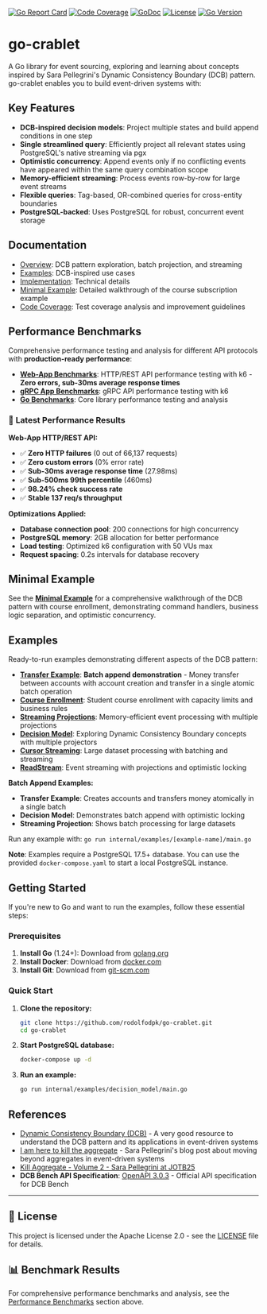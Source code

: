 [![Go Report Card](https://goreportcard.com/badge/github.com/rodolfodpk/go-crablet)](https://goreportcard.com/report/github.com/rodolfodpk/go-crablet)
[![Code Coverage](https://img.shields.io/badge/code%20coverage-86.7%25-green?logo=go)](https://github.com/rodolfodpk/go-crablet/actions/workflows/coverage.yml)
[![GoDoc](https://godoc.org/github.com/rodolfodpk/go-crablet?status.svg)](https://godoc.org/github.com/rodolfodpk/go-crablet)
[![License](https://img.shields.io/github/license/rodolfodpk/go-crablet)](https://github.com/rodolfodpk/go-crablet/blob/main/LICENSE)
[![Go Version](https://img.shields.io/github/go-mod/go-version/rodolfodpk/go-crablet)](https://github.com/rodolfodpk/go-crablet/blob/main/go.mod)

# go-crablet

A Go library for event sourcing, exploring and learning about concepts inspired by Sara Pellegrini's Dynamic Consistency Boundary (DCB) pattern. go-crablet enables you to build event-driven systems with:

## Key Features

- **DCB-inspired decision models**: Project multiple states and build append conditions in one step
- **Single streamlined query**: Efficiently project all relevant states using PostgreSQL's native streaming via pgx
- **Optimistic concurrency**: Append events only if no conflicting events have appeared within the same query combination scope
- **Memory-efficient streaming**: Process events row-by-row for large event streams
- **Flexible queries**: Tag-based, OR-combined queries for cross-entity boundaries
- **PostgreSQL-backed**: Uses PostgreSQL for robust, concurrent event storage

## Documentation
- [Overview](docs/overview.md): DCB pattern exploration, batch projection, and streaming
- [Examples](docs/examples.md): DCB-inspired use cases
- [Implementation](docs/implementation.md): Technical details
- [Minimal Example](docs/minimal-example.md): Detailed walkthrough of the course subscription example
- [Code Coverage](docs/code-coverage.md): Test coverage analysis and improvement guidelines

## Performance Benchmarks

Comprehensive performance testing and analysis for different API protocols with **production-ready performance**:

- **[Web-App Benchmarks](internal/web-app/BENCHMARK.md)**: HTTP/REST API performance testing with k6 - **Zero errors, sub-30ms average response times**
- **[gRPC App Benchmarks](internal/grpc-app/BENCHMARK.md)**: gRPC API performance testing with k6
- **[Go Benchmarks](internal/benchmarks/README.md)**: Core library performance testing and analysis

### 🚀 **Latest Performance Results**

**Web-App HTTP/REST API:**
- ✅ **Zero HTTP failures** (0 out of 66,137 requests)
- ✅ **Zero custom errors** (0% error rate)
- ✅ **Sub-30ms average response time** (27.98ms)
- ✅ **Sub-500ms 99th percentile** (460ms)
- ✅ **98.24% check success rate**
- ✅ **Stable 137 req/s throughput**

**Optimizations Applied:**
- **Database connection pool**: 200 connections for high concurrency
- **PostgreSQL memory**: 2GB allocation for better performance
- **Load testing**: Optimized k6 configuration with 50 VUs max
- **Request spacing**: 0.2s intervals for database recovery

## Minimal Example

See the **[Minimal Example](docs/minimal-example.md)** for a comprehensive walkthrough of the DCB pattern with course enrollment, demonstrating command handlers, business logic separation, and optimistic concurrency.

## Examples

Ready-to-run examples demonstrating different aspects of the DCB pattern:

- **[Transfer Example](internal/examples/transfer/main.go)**: **Batch append demonstration** - Money transfer between accounts with account creation and transfer in a single atomic batch operation
- **[Course Enrollment](internal/examples/enrollment/main.go)**: Student course enrollment with capacity limits and business rules
- **[Streaming Projections](internal/examples/streaming_projection/main.go)**: Memory-efficient event processing with multiple projections
- **[Decision Model](internal/examples/decision_model/main.go)**: Exploring Dynamic Consistency Boundary concepts with multiple projectors
- **[Cursor Streaming](internal/examples/cursor_streaming/main.go)**: Large dataset processing with batching and streaming
- **[ReadStream](internal/examples/readstream/main.go)**: Event streaming with projections and optimistic locking

**Batch Append Examples:**
- **Transfer Example**: Creates accounts and transfers money atomically in a single batch
- **Decision Model**: Demonstrates batch append with optimistic locking
- **Streaming Projection**: Shows batch processing for large datasets

Run any example with: `go run internal/examples/[example-name]/main.go`

**Note**: Examples require a PostgreSQL 17.5+ database. You can use the provided `docker-compose.yaml` to start a local PostgreSQL instance.

## Getting Started

If you're new to Go and want to run the examples, follow these essential steps:

### Prerequisites
1. **Install Go** (1.24+): Download from [golang.org](https://golang.org/dl/)
2. **Install Docker**: Download from [docker.com](https://docker.com/get-started/)
3. **Install Git**: Download from [git-scm.com](https://git-scm.com/)

### Quick Start
1. **Clone the repository:**
   ```bash
   git clone https://github.com/rodolfodpk/go-crablet.git
   cd go-crablet
   ```

2. **Start PostgreSQL database:**
   ```bash
   docker-compose up -d
   ```

3. **Run an example:**
   ```bash
   go run internal/examples/decision_model/main.go
   ```

## References

- [Dynamic Consistency Boundary (DCB)](https://dcb.events/) - A very good resource to understand the DCB pattern and its applications in event-driven systems
- [I am here to kill the aggregate](https://sara.event-thinking.io/2023/04/kill-aggregate-chapter-1-I-am-here-to-kill-the-aggregate.html) - Sara Pellegrini's blog post about moving beyond aggregates in event-driven systems
- [Kill Aggregate - Volume 2 - Sara Pellegrini at JOTB25](https://www.youtube.com/watch?v=AQ5fk4D3u9I)
- **DCB Bench API Specification**: [OpenAPI 3.0.3](https://app.swaggerhub.com/apis/wwwision/dcb-bench/1.0.0) - Official API specification for DCB Bench

---

## 📄 **License**

This project is licensed under the Apache License 2.0 - see the [LICENSE](LICENSE) file for details.

## 📊 **Benchmark Results**

For comprehensive performance benchmarks and analysis, see the [Performance Benchmarks](#performance-benchmarks) section above.